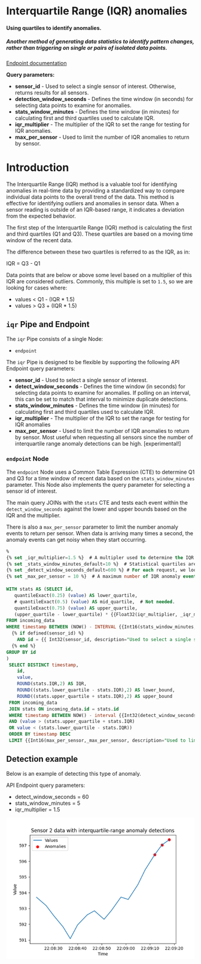 # Interquartile Range (IQR) anomalies

#### Using quartiles to identify anomalies. 

##### Another method of generating data statistics to identify pattern changes, rather than triggering on single or pairs of isolated data points.

[Endpoint documentation](https://api.tinybird.co/endpoint/t_23a80bc263c6453a94d26e2c538dc11a?token=p.eyJ1IjogIjJjOGIyYzQ2LTU4NzYtNGU5Mi1iNGJkLWMwNTliZDFhNzUwZSIsICJpZCI6ICJiZGE0MmIzZi1hOThiLTQwZDMtYmRmZC1jZWVjN2M2NDJlNWIiLCAiaG9zdCI6ICJldV9zaGFyZWQifQ.AGGMjpobLJ7cLArhbBKV8oASZI5ueveivJ4NuEuRHpE)

**Query parameters:**
* **sensor_id** - Used to select a single sensor of interest. Otherwise, returns results for all sensors. 
* **detection_window_seconds** - Defines the time window (in seconds) for selecting data points to examine for anomalies.
* **stats_window_minutes** - Defines the time window (in minutes) for calculating first and third quartiles used to calculate IQR.
* **iqr_multiplier** - The multiplier of the IQR to set the range for testing for IQR anomalies.
* **max_per_sensor** - Used to limit the number of IQR anomalies to return by sensor. 

# Introduction

The Interquartile Range (IQR) method is a valuable tool for identifying anomalies in real-time data by providing a standardized way to compare individual data points to the overall trend of the data. This method is effective for identifying outliers and anomalies in sensor data. When a sensor reading is outside of an IQR-based range, it indicates a deviation from the expected behavior. 

The first step of the Interquartile Range (IQR) method is calculating the first and third quartiles (Q1 and Q3). These quartiles are based on a moving time window of the recent data. 

The difference between these two quartiles is referred to as the IQR, as in:

IQR = Q3 - Q1

Data points that are below or above some level based on a multiplier of this IQR are considered outliers. Commonly, this multiple is set to `1.5`, so we are looking for cases where:

* values < Q1 - (IQR * 1.5) 
* values > Q3 + (IQR * 1.5) 

## `iqr` Pipe and Endpoint

The `iqr` Pipe consists of a single Node: 
* `endpoint`

The `iqr` Pipe is designed to be flexible by supporting the following API Endpoint query parameters:
* **sensor_id** - Used to select a single sensor of interest.
* **detect_window_seconds** - Defines the time window (in seconds) for selecting data points to examine for anomalies. If polling on an interval, this can be set to match that interval to minimize duplicate detections.
* **stats_window_minutes** - Defines the time window (in minutes) for calculating first and third quartiles used to calculate IQR.
* **iqr_multiplier** - The multiplier of the IQR to set the range for testing for IQR anomalies
* **max_per_sensor** - Used to limit the number of IQR anomalies to return by sensor. Most useful when requesting all sensors since the number of interquartile range anomaly detections can be high. [experimental!]

### `endpoint` Node

The `endpoint` Node uses a Common Table Expression (CTE) to determine Q1 and Q3 for a time window of recent data based on the `stats_window_minutes` parameter. This Node also implements the query parameter for selecting a sensor id of interest. 

The main query JOINs with the `stats` CTE and tests each event within the `detect_window_seconds` against the lower and upper bounds based on the IQR and the multiplier. 

There is also a `max_per_sensor` parameter to limit the number anomaly events to return per sensor. When data is arriving many times a second, the anomaly events can get noisy when they start occurring. 

```sql
%
{% set _iqr_multiplier=1.5 %}  # A multipler used to determine the IQR value. 
{% set _stats_window_minutes_default=10 %}  # Statistical quartiles are based on this most recent window.
{% set _detect_window_seconds_default=600 %} # For each request, we look back 10 minutes. 
{% set _max_per_sensor = 10 %}  # A maximum number of IQR anomaly events to report per sensor. 

WITH stats AS (SELECT id,
   quantileExact(0.25) (value) AS lower_quartile,
   # quantileExact(0.5) (value) AS mid_quartile,  # Not needed.
   quantileExact(0.75) (value) AS upper_quartile,
   (upper_quartile - lower_quartile) * {{Float32(iqr_multiplier, _iqr_multiplier, description = "The multiplier of the IQR to set the range for testing for IQR anomalies.")}} AS IQR
FROM incoming_data
WHERE timestamp BETWEEN (NOW() - INTERVAL {{Int16(stats_window_minutes, _stats_window_minutes_default ,description="Defines the time window (in MINUTES) for calculating data averages and standard deviations used to calculate Z-score")}} MINUTE) AND NOW()
  {% if defined(sensor_id) %}               
    AND id = {{ Int32(sensor_id, description="Used to select a single sensor of interest. ")}}
  {% end %}    
GROUP BY id
)
 SELECT DISTINCT timestamp, 
    id, 
    value, 
    ROUND(stats.IQR,2) AS IQR,       
    ROUND((stats.lower_quartile - stats.IQR),2) AS lower_bound, 
    ROUND((stats.upper_quartile + stats.IQR),2) AS upper_bound 
 FROM incoming_data
 JOIN stats ON incoming_data.id = stats.id
 WHERE timestamp BETWEEN NOW() - interval {{Int32(detect_window_seconds, _detect_window_seconds_default, description="Defines the time window (in SECONDS) for selecting data points to examine for anomalies. If polling on an interval, this can be set to match that interval to minimize duplicate detections.")}} SECOND AND NOW()
 AND (value > (stats.upper_quartile + stats.IQR)
 OR value < (stats.lower_quartile - stats.IQR))
 ORDER BY timestamp DESC
 LIMIT {{Int16(max_per_sensor,_max_per_sensor, description="Used to limit the number of IQR anomalies to return by sensor.")}} BY id

```

## Detection example

Below is an example of detecting this type of anomaly. 

API Endpoint query parameters:

* detect_window_seconds = 60
* stats_window_minutes = 5
* iqr_multiplier = 1.5

![Interquartile range (IQR) anomaly detected](../charts/sensor_2_anomaly_interquartile-range.png)
